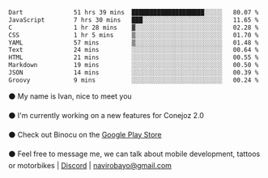 <!--START_SECTION:waka-->

```txt
Dart              51 hrs 39 mins  ████████████████████░░░░░   80.07 %
JavaScript        7 hrs 30 mins   ███░░░░░░░░░░░░░░░░░░░░░░   11.65 %
C                 1 hr 28 mins    ▓░░░░░░░░░░░░░░░░░░░░░░░░   02.28 %
CSS               1 hr 5 mins     ▒░░░░░░░░░░░░░░░░░░░░░░░░   01.70 %
YAML              57 mins         ▒░░░░░░░░░░░░░░░░░░░░░░░░   01.48 %
Text              24 mins         ░░░░░░░░░░░░░░░░░░░░░░░░░   00.64 %
HTML              21 mins         ░░░░░░░░░░░░░░░░░░░░░░░░░   00.55 %
Markdown          19 mins         ░░░░░░░░░░░░░░░░░░░░░░░░░   00.50 %
JSON              14 mins         ░░░░░░░░░░░░░░░░░░░░░░░░░   00.39 %
Groovy            9 mins          ░░░░░░░░░░░░░░░░░░░░░░░░░   00.24 %
```

<!--END_SECTION:waka-->

⚫ My name is Ivan, nice to meet you

⚫ I'm currently working on a new features for Conejoz 2.0 

⚫ Check out Binocu on the [Google Play Store](https://play.google.com/store/apps/dev?id=8134108822411179352)

⚫ Feel free to message me, we can talk about mobile development, tattoos or motorbikes | [Discord](https://discord.com/invite/M4wTh36A3N) | navirobayo@gmail.com
